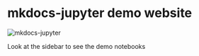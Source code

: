 # mkdocs-jupyter demo website

![mkdocs-jupyter](https://raw.githubusercontent.com/danielfrg/mkdocs-jupyter/main/docs/logo.png)

Look at the sidebar to see the demo notebooks
